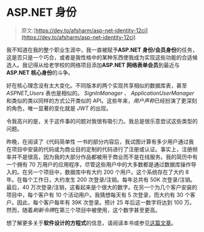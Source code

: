 # ASP.NET 身份

> 原文:[https://dev.to/afsharm/asp-net-identity-12ci](https://dev.to/afsharm/asp-net-identity-12ci)

我不知道在我的整个职业生涯中，我一直被赋予**ASP.NET 身份/会员身份**的任务，这是否只是一个巧合，或者是我性格中的某种东西使我成为实现这些功能的合适候选人。我记得从给老学校的网络项目添加**ASP.NET 网络表单会员**到最近与**ASP.NET 核心身份**的斗争。

好在核心理念没有太大变化。不同版本的两个实现共享相似的数据库表，甚至 *ASPNET_Users* 表也是相似的。 *SignInManager* 、 *ApplicationUserManager* 和类似的类以同样的方式公开类似的 API。这些年来，*用户声称*已经扮演了更深刻的角色，唯一显著的变化就是 *JWT* 的出现。

令我高兴的是，关于这件事的问题对我很有吸引力。我总是很乐意尝试这些类型的问题。

昨晚，在阅读了《代码简单性 一书的部分内容后，我试图计算有多少用户通过我在项目中安装的代码或为商业目的定制的代码进行了注册或认证。事实上，注册频率并不是很高，因为我的大部分作品都被用于商业而不是在线服务。我的简历中有一个拥有 70 万用户的应用程序，尽管这些用户中的大多数都是通过数据库操作导入的。在另一个项目中，数据库中有大约 200 个用户。这个系统存在了大约 8 年。在每个工作日，大约发生 200 次登录/注销。每年总共有 50K 次登录/注销。最后，40 万次登录/注销，这看起来是个很大的数字。在另一个为几个客户安装的项目中，每个客户有 10 个活动用户。我猜想每天有 5 次登录，而大约有 30 个客户。因此，每个客户每年有 39K 次登录。预计 25 年后这一数字将达到 100 万。然而，随着*刷新令牌*在第三个项目中被使用，这个数字甚至更高。

想了解更多关于**软件设计的方程式**的信息，请阅读本书或参见[这篇文章](https://www.codesimplicity.com/post/the-equation-of-software-design/)。
